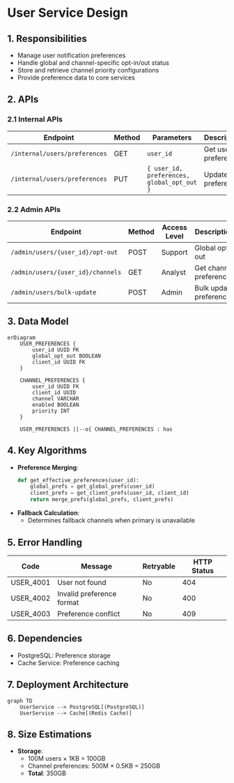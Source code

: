 # User Service Design

## 1. Responsibilities
- Manage user notification preferences
- Handle global and channel-specific opt-in/out status
- Store and retrieve channel priority configurations
- Provide preference data to core services

## 2. APIs
### 2.1 Internal APIs
| Endpoint | Method | Parameters                                 | Description |
|----------|--------|--------------------------------------------|-------------|
| `/internal/users/preferences` | GET | `user_id`                                  | Get user preferences |
| `/internal/users/preferences` | PUT | `{ user_id, preferences, global_opt_out }` | Update preferences |

### 2.2 Admin APIs
| Endpoint | Method | Access Level | Description |
|----------|--------|--------------|-------------|
| `/admin/users/{user_id}/opt-out` | POST | Support | Global opt-out |
| `/admin/users/{user_id}/channels` | GET | Analyst | Get channel preferences |
| `/admin/users/bulk-update` | POST | Admin | Bulk update preferences |

## 3. Data Model
```mermaid
erDiagram
    USER_PREFERENCES {
        user_id UUID PK
        global_opt_out BOOLEAN
        client_id UUID FK
    }
    
    CHANNEL_PREFERENCES {
        user_id UUID FK
        client_id UUID 
        channel VARCHAR
        enabled BOOLEAN
        priority INT
    }
    
    USER_PREFERENCES ||--o{ CHANNEL_PREFERENCES : has
```

## 4. Key Algorithms
- **Preference Merging**:
  ```python
  def get_effective_preferences(user_id):
      global_prefs = get_global_prefs(user_id)
      client_prefs = get_client_prefs(user_id, client_id)
      return merge_prefs(global_prefs, client_prefs)
  ```
- **Fallback Calculation**:
  - Determines fallback channels when primary is unavailable

## 5. Error Handling
| Code | Message | Retryable | HTTP Status |
|------|---------|-----------|-------------|
| USER_4001 | User not found | No | 404 |
| USER_4002 | Invalid preference format | No | 400 |
| USER_4003 | Preference conflict | No | 409 |

## 6. Dependencies
- PostgreSQL: Preference storage
- Cache Service: Preference caching

## 7. Deployment Architecture
```mermaid
graph TD
    UserService --> PostgreSQL[(PostgreSQL)]
    UserService --> Cache[(Redis Cache)]
```

## 8. Size Estimations
- **Storage**: 
  - 100M users × 1KB = 100GB
  - Channel preferences: 500M × 0.5KB = 250GB
  - **Total**: 350GB